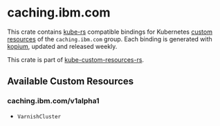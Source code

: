 <!--
SPDX-FileCopyrightText: The kube-custom-resources-rs Authors
SPDX-License-Identifier: 0BSD
 -->

# caching.ibm.com

This crate contains [kube-rs](https://kube.rs/) compatible bindings for Kubernetes [custom resources](https://kubernetes.io/docs/tasks/extend-kubernetes/custom-resources/custom-resource-definitions/) of the `caching.ibm.com` group. Each binding is generated with [kopium](https://github.com/kube-rs/kopium), updated and released weekly.

This crate is part of [kube-custom-resources-rs](https://github.com/metio/kube-custom-resources-rs).

## Available Custom Resources

### caching.ibm.com/v1alpha1
- `VarnishCluster`
